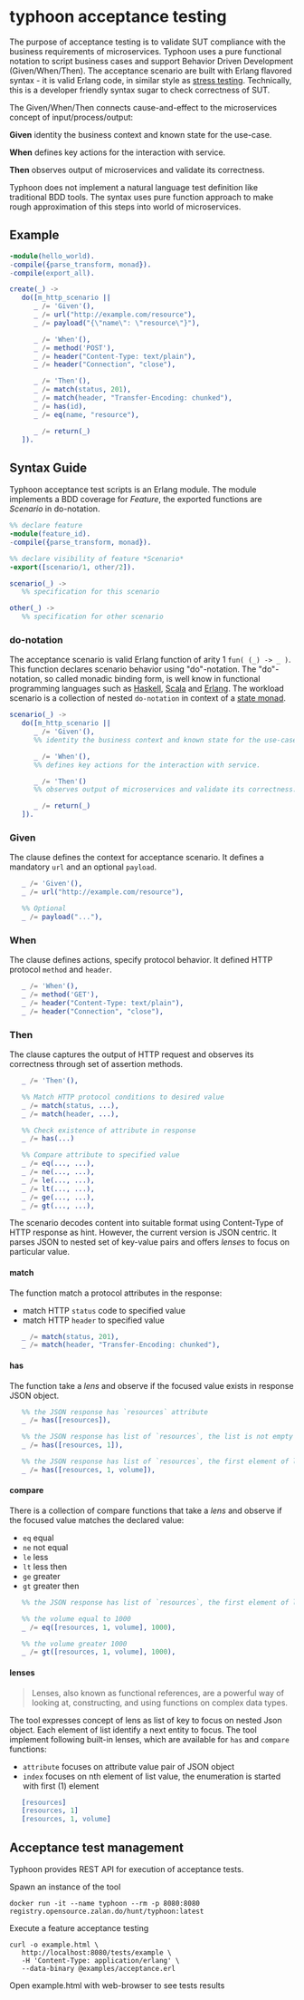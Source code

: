 # typhoon acceptance testing

The purpose of acceptance testing is to validate SUT compliance with the business requirements of microservices. Typhoon uses a pure functional notation to script business cases and support Behavior Driven Development (Given/When/Then). The acceptance scenario are built with Erlang flavored syntax - it is valid Erlang code, in similar style as [stress testing](scenario.md). Technically, this is a developer friendly syntax sugar to check correctness of SUT.  

The Given/When/Then connects cause-and-effect to the microservices concept of input/process/output:

**Given** identity the business context and known state for the use-case.

**When** defines key actions for the interaction with service.

**Then** observes output of microservices and validate its correctness. 

Typhoon does not implement a natural language test definition like traditional BDD tools. The syntax uses pure function approach to make rough approximation of this steps into world of microservices.

## Example

```erlang
-module(hello_world).
-compile({parse_transform, monad}).
-compile(export_all).

create(_) ->
   do([m_http_scenario ||
      _ /= 'Given'(),
      _ /= url("http://example.com/resource"),
      _ /= payload("{\"name\": \"resource\"}"),

      _ /= 'When'(),
      _ /= method('POST'),
      _ /= header("Content-Type: text/plain"),
      _ /= header("Connection", "close"),

      _ /= 'Then'(),
      _ /= match(status, 201),
      _ /= match(header, "Transfer-Encoding: chunked"),
      _ /= has(id),
      _ /= eq(name, "resource"),

      _ /= return(_)
   ]).
```


## Syntax Guide

Typhoon acceptance test scripts is an Erlang module. The module implements a BDD coverage for *Feature*, the exported functions are *Scenario* in do-notation.

```erlang
%% declare feature
-module(feature_id).
-compile({parse_transform, monad}).

%% declare visibility of feature *Scenario* 
-export([scenario/1, other/2]).

scenario(_) ->
   %% specification for this scenario

other(_) ->
   %% specification for other scenario

```

### do-notation 

The acceptance scenario is valid Erlang function of arity 1 `fun( (_) -> _ )`. This function declares scenario behavior using "do"-notation. The "do"-notation, so called monadic binding form, is well know in functional programming languages such as [Haskell](https://en.wikibooks.org/wiki/Haskell/do_notation), [Scala](http://docs.scala-lang.org/tutorials/tour/sequence-comprehensions.html) and [Erlang](https://github.com/fogfish/datum/blob/master/doc/monad.md). The workload scenario is a collection of nested `do-notation` in context of a [state monad](https://acm.wustl.edu/functional/state-monad.php).

```erlang
scenario(_) ->
   do([m_http_scenario ||
      _ /= 'Given'(),
      %% identity the business context and known state for the use-case.

      _ /= 'When'(),
      %% defines key actions for the interaction with service.

      _ /= 'Then'()
      %% observes output of microservices and validate its correctness. 

      _ /= return(_)
   ]).
```

### Given

The clause defines the context for acceptance scenario. It defines a mandatory `url` and an optional `payload`.

```erlang
   _ /= 'Given'(),
   _ /= url("http://example.com/resource"),

   %% Optional
   _ /= payload("..."),
```

### When

The clause defines actions, specify protocol behavior. It defined HTTP protocol `method` and `header`.

```erlang
   _ /= 'When'(),
   _ /= method('GET'),
   _ /= header("Content-Type: text/plain"),
   _ /= header("Connection", "close"),
```

### Then

The clause captures the output of HTTP request and observes its correctness through set of assertion methods.

```erlang
   _ /= 'Then'(),

   %% Match HTTP protocol conditions to desired value
   _ /= match(status, ...),
   _ /= match(header, ...),   

   %% Check existence of attribute in response
   _ /= has(...)

   %% Compare attribute to specified value
   _ /= eq(..., ...),
   _ /= ne(..., ...),
   _ /= le(..., ...),
   _ /= lt(..., ...),
   _ /= ge(..., ...),
   _ /= gt(..., ...),
```

The scenario decodes content into suitable format using Content-Type of HTTP response as hint. However, the current version is JSON centric. It parses JSON to nested set of key-value pairs and offers *lenses* to focus on particular value. 

#### match

The function match a protocol attributes in the response:
 * match HTTP `status` code to specified value
 * match HTTP `header` to specified value

```erlang
   _ /= match(status, 201),
   _ /= match(header, "Transfer-Encoding: chunked"),
```

#### has

The function take a *lens* and observe if the focused value exists in response JSON object.

```erlang
   %% the JSON response has `resources` attribute 
   _ /= has([resources]),

   %% the JSON response has list of `resources`, the list is not empty
   _ /= has([resources, 1]),

   %% the JSON response has list of `resources`, the first element of list has attribute volume
   _ /= has([resources, 1, volume]),
``` 

#### compare

There is a collection of compare functions that take a *lens* and observe if the focused value matches the declared value:
* `eq` equal
* `ne` not equal
* `le` less
* `lt` less then
* `ge` greater
* `gt` greater then  

```erlang
   %% the JSON response has list of `resources`, the first element of list has attribute volume

   %% the volume equal to 1000
   _ /= eq([resources, 1, volume], 1000),

   %% the volume greater 1000
   _ /= gt([resources, 1, volume], 1000),
```

#### lenses

> Lenses, also known as functional references, are a powerful way of looking at, constructing, and using functions on complex data types.

The tool expresses concept of lens as list of key to focus on nested Json object. Each element of list identify a next entity to focus. The tool implement following built-in lenses, which are available for `has` and `compare` functions:
* `attribute` focuses on attribute value pair of JSON object 
* `index` focuses on nth element of list value, the enumeration is started with first (1) element

```erlang
   [resources]
   [resources, 1]
   [resources, 1, volume]
```


## Acceptance test management

Typhoon provides REST API for execution of acceptance tests. 

Spawn an instance of the tool 
```
docker run -it --name typhoon --rm -p 8080:8080 registry.opensource.zalan.do/hunt/typhoon:latest
```

Execute a feature acceptance testing
```
curl -o example.html \
   http://localhost:8080/tests/example \
   -H 'Content-Type: application/erlang' \
   --data-binary @examples/acceptance.erl 
```

Open example.html with web-browser to see tests results

